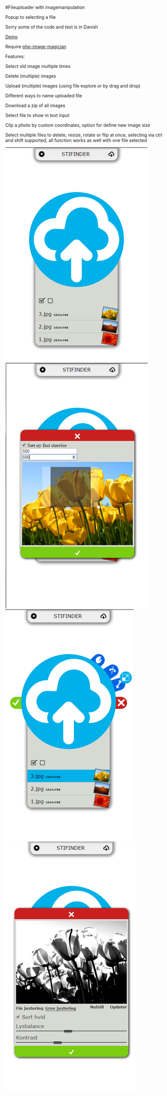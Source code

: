 #Fileuploader with imagemanipulation

Popup to selecting a file 

Sorry some of the code and text is in Danish

[Demo](http://fileeater.comli.com/)

Require [php-image-magician](https://github.com/Oberto/php-image-magician)

Features:

Select old image multiple times

Delete (multiple) images

Upload (multiple) images (using file explore or by drag and drop)

Different ways to name uploaded file

Download a zip of all images

Select file to show in text input

Clip a photo by custom coordinates, option for define new image size

Select multiple files to delete, resize, rotate or flip at once, selecting via ctrl and shift supported, all function works as well with one file selected

![Plain](https://raw.githubusercontent.com/benjaco/fileeater/master/screenshots/Plain.PNG "Plain")
![Resize](https://raw.githubusercontent.com/benjaco/fileeater/master/screenshots/Resize.PNG "Resize")
![Selected](https://raw.githubusercontent.com/benjaco/fileeater/master/screenshots/Selected.PNG "Selected")
![Color](https://raw.githubusercontent.com/benjaco/fileeater/master/screenshots/Color.PNG "Color")
